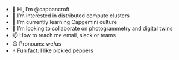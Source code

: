 - 👋 Hi, I’m @capbancroft
- 👀 I’m interested in distributed compute clusters
- 🌱 I’m currently learning Capgemini culture
- 💞️ I’m looking to collaborate on photogrammetry and digital twins
- 📫 How to reach me email, slack or teams
- 😄 Pronouns: we/us
- ⚡ Fun fact: I like pickled peppers

<!---
capbancroft/capbancroft is a ✨ special ✨ repository because its `README.md` (this file) appears on your GitHub profile.
You can click the Preview link to take a look at your changes.
--->

